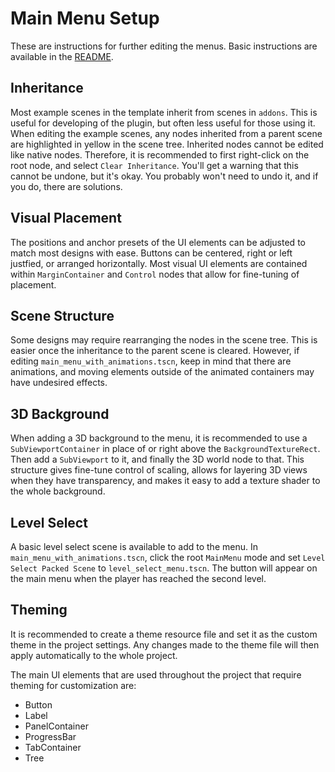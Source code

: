 # Main Menu Setup

These are instructions for further editing the menus. Basic instructions are available in the [README](/addons/maaacks_game_template/README.md#usage).

## Inheritance

Most example scenes in the template inherit from scenes in `addons`. This is useful for developing of the plugin, but often less useful for those using it.  When editing the example scenes, any nodes inherited from a parent scene are highlighted in yellow in the scene tree. Inherited nodes cannot be edited like native nodes. Therefore, it is recommended to first right-click on the root node, and select `Clear Inheritance`. You'll get a warning that this cannot be undone, but it's okay. You probably won't need to undo it, and if you do, there are solutions.

## Visual Placement

The positions and anchor presets of the UI elements can be adjusted to match most designs with ease. Buttons can be centered, right or left justfied, or arranged horizontally. Most visual UI elements are contained within `MarginContainer` and `Control` nodes that allow for fine-tuning of placement.

## Scene Structure
Some designs may require rearranging the nodes in the scene tree. This is easier once the inheritance to the parent scene is cleared. However, if editing `main_menu_with_animations.tscn`, keep in mind that there are animations, and moving elements outside of the animated containers may have undesired effects.

## 3D Background 
When adding a 3D background to the menu, it is recommended to use a `SubViewportContainer` in place of or right above the `BackgroundTextureRect`. Then add a `SubViewport` to it, and finally the 3D world node to that. This structure gives fine-tune control of scaling, allows for layering 3D views when they have transparency, and makes it easy to add a texture shader to the whole background.

## Level Select

A basic level select scene is available to add to the menu. In `main_menu_with_animations.tscn`, click the root `MainMenu` mode and set `Level Select Packed Scene` to `level_select_menu.tscn`. The button will appear on the main menu when the player has reached the second level.  

## Theming
It is recommended to create a theme resource file and set it as the custom theme in the project settings. Any changes made to the theme file will then apply automatically to the whole project.

The main UI elements that are used throughout the project that require theming for customization are:
- Button
- Label
- PanelContainer
- ProgressBar
- TabContainer
- Tree
